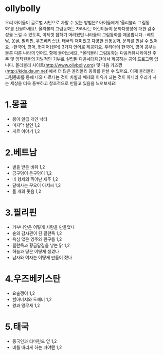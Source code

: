 ollybolly
=========

우리 아이들이 글로벌 시민으로 자랄 수 있는 방법은? 
아이들에게 ‘올리볼리 그림동화’를 선물하세요!. 
올리볼리 그림동화는 자라나는 어린이들이 문화다양성에 대한 감수성을 느낄 수 있도록, 이제껏 접하기 어려웠던 나라들의 그림동화를 제공합니다.
-베트남, 몽골, 필리핀, 우즈베키스탄, 태국의 재미있고 다양한 전통동화, 문화를 만날 수 있어요. 
-한국어, 영어, 현지어(원어) 3가지 언어로 제공되요. 우리아이 한국어, 영어 공부는 물론 다른 나라의 언어도 함께 들어보세요.
*올리볼리 그림동화는 다음커뮤니케이션 주주 및 임직원들의 자발적인 기부로 설립된 다음세대재단에서 제공하는 공익 프로그램 입니다. 
올리볼리 사이트(http://www.ollybolly.org) 및 다음 키즈짱(http://kids.daum.net)에서 더 많은 올리볼리 동화를 만날 수 있어요.
이제 올리볼리 그림동화를 통해 나와 다르다는 것이 차별과 배제의 이유가 되는 것이 아니라 우리가 사는 세상을 더욱 풍부하고 창조적으로 만들고 있음을 느껴보세요!


1.몽골 
=========

- 봉이 일곱 개인 낙타 
- 마지막 설인 1,2 
- 게르 이야기 1,2

2.베트남 
=========

- 벌을 받은 바위 1,2 
- 금구덩이 은구덩이 1,2 
- 네 형제의 뛰어난 재주 1,2 
- 달에사는 꾸오이 아저씨 1,2 
- 돌 개의 웃음 1,2

3.필리핀 
=========

- 카부니안은 어떻게 사람을 만들었나 
- 숲의 감시관이 된 필란독 1,2 
- 욕심 많은 영주와 흰구름 1,2 
- 필란독과 황금달걀을 낳는 닭 1,2 
- 하늘과 땅은 어떻게 생겼나 
- 남자와 여자는 어떻게 만들어 졌나

4.우즈베키스탄 
=========

- 요술쟁이 1,2 
- 할아버지와 도깨비 1,2 
- 왕과 앵무새 1,2

5.태국 
=========

- 중국인과 타마린드 잎 1,2 
- 비를 내리게 하는 파야탠 1,2
